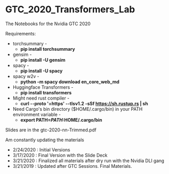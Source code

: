 # GTC_2020_Transformers_Lab
The Notebooks for the Nvidia GTC 2020

Requirements:
* torchsummary - 
  * **pip install torchsummary**
* gensim - 
  * **pip install -U gensim**
* spacy - 
  * **pip install -U spacy**
* spacy w2v - 
  * **python -m spacy download en_core_web_md**
* Huggingface Transformers - 
  * **pip install transformers**
* Might need rust compiler - 
  * **curl --proto '=https' --tlsv1.2 -sSf https://sh.rustup.rs | sh**
* Need Cargo's bin directory ($HOME/.cargo/bin) in your PATH environment variable - 
  * **export PATH=$PATH:$HOME/.cargo/bin**

Slides are in the gtc-2020-nn-Trimmed.pdf

Am constantly updating the materials

- 2/24/2020 : Initial Versions
- 3/17/2020 : Final Version with the Slide Deck
- 3/21/2020 : Finalized all materials after dry run with the Nvidia DLI gang
- 3/21/2019 : Updated after GTC Sessions. Final Materials.
